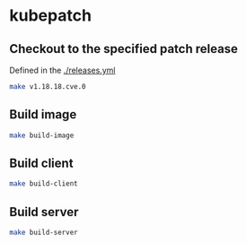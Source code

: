# kubepatch

## Checkout to the specified patch release

Defined in the [./releases.yml](releases.yml)
``` bash
make v1.18.18.cve.0
```

## Build image

``` bash
make build-image
```

## Build client

``` bash
make build-client
```

## Build server

``` bash
make build-server
```

